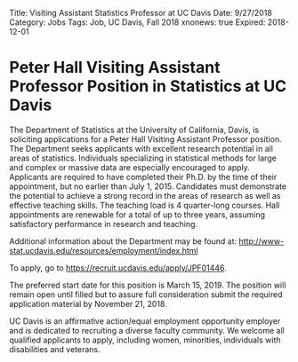 Title: Visiting Assistant Statistics Professor at UC Davis
Date: 9/27/2018
Category: Jobs
Tags: Job, UC Davis, Fall 2018
xnonews: true
Expired: 2018-12-01

#  Peter Hall Visiting Assistant Professor Position in Statistics at UC Davis

The Department of Statistics at the University of California, Davis, is soliciting applications for a Peter Hall Visiting Assistant Professor position. The Department seeks applicants with excellent research potential in all areas of statistics. Individuals specializing in statistical methods for large and complex or massive data are especially encouraged to apply. Applicants are required to have completed their Ph.D. by the time of their appointment, but no earlier than July 1, 2015. Candidates must demonstrate the potential to achieve a strong record in the areas of research as well as effective teaching skills. The teaching load is 4 quarter-long courses. Hall appointments are renewable for a total of up to three years, assuming satisfactory performance in research and teaching.

Additional information about the Department may be found at: http://www-stat.ucdavis.edu/resources/employment/index.html

To apply, go to https://recruit.ucdavis.edu/apply/JPF01446. 

The preferred start date for this position is March 15, 2019. The position will remain open until filled but to assure full consideration
submit the required application material by November 21, 2018. 

UC Davis is an affirmative action/equal employment opportunity employer and is dedicated to recruiting
a diverse faculty community. We welcome all qualified applicants to apply, including women, minorities,
individuals with disabilities and veterans.